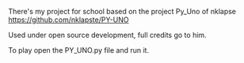 There's my project for school based on the project Py_Uno of nklapse https://github.com/nklapste/PY-UNO

Used under open source development, full credits go to him.

To play open the PY_UNO.py file and run it. 


